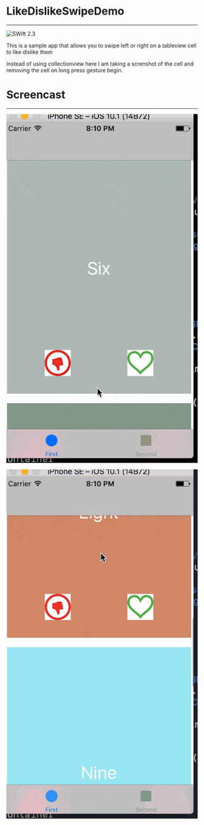 # LikeDislikeSwipeDemo
----
![SWift 2.3](https://img.shields.io/badge/Swift-2.3-red.svg?style=for-the-badge)

This is a sample app that allows you to swipe left or right on a tableview cell to like dislike them

Instead of using collectionview here I am taking a screnshot of the cell and removing the cell on long press gesture begin.


# Screencast
----

![](Screens/screencast1.gif)

![](Screens/screencast2.gif)
